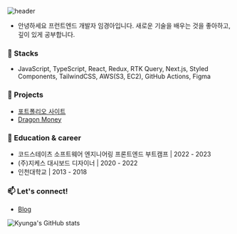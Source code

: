 ![header](https://capsule-render.vercel.app/api?type=transparent&color=auto&height=150&section=header&text=KyungaIM&fontSize=70&animation=twinkling)
- 안녕하세요 프런트엔드 개발자 임경아입니다. 새로운 기술을 배우는 것을 좋아하고, 깊이 있게 공부합니다.

### 🔨 Stacks 
- JavaScript, TypeScript, React, Redux, RTK Query, Next.js, Styled Components, TailwindCSS, AWS(S3, EC2), GitHub Actions, Figma

### 🌱 Projects
- [포트폴리오 사이트](https://myportfolio-kyungaim.vercel.app/) <br/>
- [Dragon Money](http://hp5234-dragonmoney-front.s3-website.ap-northeast-2.amazonaws.com/) <br/>

### 🔭 Education & career
- 코드스테이츠 소프트웨어 엔지니어링 프론트엔드 부트캠프 | 2022 - 2023
- (주)지케스 대시보드 디자이너 | 2020 - 2022
- 인천대학교 | 2013 - 2018

### 📫 Let's connect!
- [Blog](https://www.notion.so/kyungadev/kyunga-Blog-cd90743558cb414d8a7e72db5426da79)

![Kyunga's GitHub stats](https://github-readme-stats.vercel.app/api?username=kyungaIM&show_icons=true&theme=transparent)
